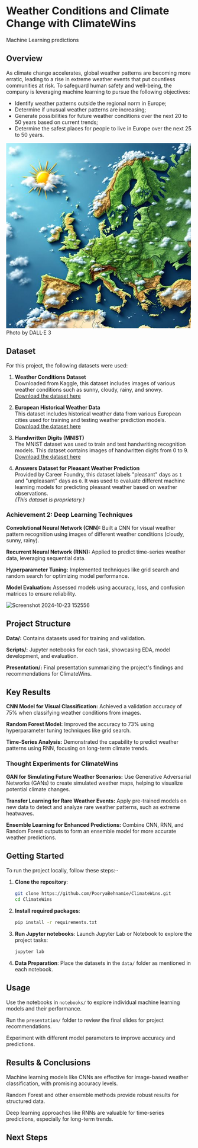 # **Weather Conditions and Climate Change with ClimateWins**
Machine Learning predictions

## **Overview**
As climate change accelerates, global weather patterns are becoming more erratic, leading to a rise in extreme weather events that put countless communities at risk.
To safeguard human safety and well-being, the company is leveraging machine learning to pursue the following objectives:
* Identify weather patterns outside the regional norm in Europe;
* Determine if unusual weather patterns are increasing;
* Generate possibilities for future weather conditions over the next 20 to 50 years based on current trends;
* Determine the safest places for people to live in Europe over the next 25 to 50 years.

![Euro](Pics/Europe-sm.jpg)
Photo by DALL·E 3

## **Dataset**

For this project, the following datasets were used:

1. **Weather Conditions Dataset**  
   Downloaded from Kaggle, this dataset includes images of various weather conditions such as sunny, cloudy, rainy, and snowy.  
   [Download the dataset here](https://www.kaggle.com/datasets/pratik2901/multiclass-weather-dataset)

2. **European Historical Weather Data**  
   This dataset includes historical weather data from various European cities used for training and testing weather prediction models.  
   [Download the dataset here](https://s3.amazonaws.com/coach-courses-us/public/courses/da-spec-ml/Scripts/A1/Dataset-weather-prediction-dataset-processed.csv)

3. **Handwritten Digits (MNIST)**  
   The MNIST dataset was used to train and test handwriting recognition models. This dataset contains images of handwritten digits from 0 to 9.  
   [Download the dataset here](https://en.wikipedia.org/wiki/MNIST_database)

4. **Answers Dataset for Pleasant Weather Prediction**  
   Provided by Career Foundry, this dataset labels "pleasant" days as `1` and "unpleasant" days as `0`. It was used to evaluate different machine      learning models for predicting pleasant weather based on weather observations.  
   *(This dataset is proprietary.)*

### **Achievement 2: Deep Learning Techniques**

**Convolutional Neural Network (CNN):** Built a CNN for visual weather pattern recognition using images of different weather conditions (cloudy, sunny, rainy).

**Recurrent Neural Network (RNN):** Applied to predict time-series weather data, leveraging sequential data.

**Hyperparameter Tuning:** Implemented techniques like grid search and random search for optimizing model performance.

**Model Evaluation:** Assessed models using accuracy, loss, and confusion matrices to ensure reliability.


![Screenshot 2024-10-23 152556](https://github.com/user-attachments/assets/d6d96b93-dd24-4934-b9bb-9251ba4e75f6)

## **Project Structure**

**Data/:** Contains datasets used for training and validation.

**Scripts/:** Jupyter notebooks for each task, showcasing EDA, model development, and evaluation.

**Presentation/:** Final presentation summarizing the project's findings and recommendations for ClimateWins.



## Key Results

**CNN Model for Visual Classification:** Achieved a validation accuracy of 75% when classifying weather conditions from images.

**Random Forest Model:** Improved the accuracy to 73% using hyperparameter tuning techniques like grid search.

**Time-Series Analysis:** Demonstrated the capability to predict weather patterns using RNN, focusing on long-term climate trends.


### Thought Experiments for ClimateWins

**GAN for Simulating Future Weather Scenarios:** Use Generative Adversarial Networks (GANs) to create simulated weather maps, helping to visualize potential climate changes.

**Transfer Learning for Rare Weather Events:** Apply pre-trained models on new data to detect and analyze rare weather patterns, such as extreme heatwaves.

**Ensemble Learning for Enhanced Predictions:** Combine CNN, RNN, and Random Forest outputs to form an ensemble model for more accurate weather predictions.


## **Getting Started**
To run the project locally, follow these steps:⋅⋅


1. **Clone the repository**:

    ```bash
    git clone https://github.com/PooryaBehnamie/ClimateWins.git
    cd ClimateWins
    ```

2. **Install required packages**:

    ```bash
    pip install -r requirements.txt
    ```

3. **Run Jupyter notebooks**: Launch Jupyter Lab or Notebook to explore the project tasks:

    ```bash
    jupyter lab
    ```

4. **Data Preparation**: Place the datasets in the `data/` folder as mentioned in each notebook.


## **Usage**
Use the notebooks in `notebooks/` to explore individual machine learning models and their performance.

Run the `presentation/` folder to review the final slides for project recommendations.

Experiment with different model parameters to improve accuracy and predictions.



## **Results & Conclusions**
Machine learning models like CNNs are effective for image-based weather classification, with promising accuracy levels.

Random Forest and other ensemble methods provide robust results for structured data.

Deep learning approaches like RNNs are valuable for time-series predictions, especially for long-term trends.


## Next Steps
